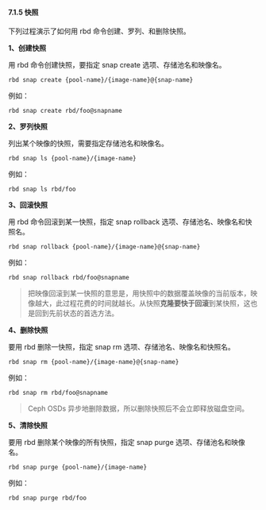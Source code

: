 #### 7.1.5 快照

下列过程演示了如何用 rbd 命令创建、罗列、和删除快照。

**1、创建快照**

用 rbd 命令创建快照，要指定 snap create 选项、存储池名和映像名。

```
rbd snap create {pool-name}/{image-name}@{snap-name}
```

例如：

```
rbd snap create rbd/foo@snapname
```

**2、罗列快照**

列出某个映像的快照，需要指定存储池名和映像名。

```
rbd snap ls {pool-name}/{image-name}
```

例如：

```
rbd snap ls rbd/foo
```

**3、回滚快照**

用 rbd 命令回滚到某一快照，指定 snap rollback 选项、存储池名、映像名和快照名。

```
rbd snap rollback {pool-name}/{image-name}@{snap-name}
```

例如：

```
rbd snap rollback rbd/foo@snapname
```

> 把映像回滚到某一快照的意思是，用快照中的数据覆盖映像的当前版本，映像越大，此过程花费的时间就越长。从快照**克隆要快于回滚**到某快照，这也是回到先前状态的首选方法。

**4、删除快照**

要用 rbd 删除一快照，指定 snap rm 选项、存储池名、映像名和快照名。

```
rbd snap rm {pool-name}/{image-name}@{snap-name}
```

例如：

```
rbd snap rm rbd/foo@snapname
```

> Ceph OSDs 异步地删除数据，所以删除快照后不会立即释放磁盘空间。

**5、清除快照**

要用 rbd 删除某个映像的所有快照，指定 snap purge 选项、存储池名和映像名。

```
rbd snap purge {pool-name}/{image-name}
```

例如：

```
rbd snap purge rbd/foo
```

### 
